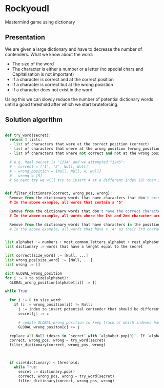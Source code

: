 # Rockyoudl
Mastermind game using dictionary

## Presentation
We are given a large dictionary and have to decrease the number of contenders. What we know about the word:
- The size of the word
- The character is either a number or a letter (no special chars and Capitalisation is not important)
- If a character is correct and at the correct position
- If a character is correct but at the wrong posistion
- If a character does not exist in the word

Using this we can slowly reduce the number of potential dictionary words untill a good threshold after which we start bruteforcing.

## Solution algorithm
```python

def try_word(secret):
  return 3 lists:
  - list of characters that were at the correct position (correct)  
  - list of characters that where at the wrong position (wrong_position)
  - list of characters that where not correct and not at the wrong position (wrong)

  # e.g. Real secret is "1234" and we attempted "1245":
  # - correct = ['1', '2', Null, Null]
  # - wrong_position = [Null, Null, 4, Null]
  # - wrong = [5]
  # So next try we will try to insert 4 at a different index (3) than it was (2).


def filter_dictionary(correct, wrong_pos, wrong):
  Remove from the dictionary words that have characters that don't exist (wrong)
  # In the above example, all words that contain a '5'

  Remove from the dictionary words that don't have the correct characters at the correct index (correct)
  # In the above example, all words where the 1st and 2nd character are not '1', '2'

  Remove from the dictionary words that have characters in the position that was wrong (wrong_position)
  # In the above example, all words that have a '4' as their 3rd character


list alphabet := numbers + most_common_letters_alphabet + rest_alphabet
list dictionary := words that have a lenght equal to the secret

list correct[size_word] := [Null, ...]
list wrong_pos[size_word] := [Null, ...]
list wrong := []

dict GLOBAL_wrong_position
for i := 0 to size(alphabet):
  GLOBAL_wrong_position[alphabet[i]] := []

while True:

  for i := 0 to size_word:
    if (c := wrong_position[i]) != Null:
      j := index to insert potential contender that should be different than `i` and not in GLOBAL_wrong_position[c].
      secret[j] := c

      # update GLOBAL_wrong_position to keep track of which indexes have been tried for this character:
      GLOBAL_wrong_positon[c] += j 

  replace all Null idexes in `secret` with `alphabet.pop(0)`. If `alphabet` gets empty, repopulate to handle words with duplicate characters.
  correct, wrong_pos, wrong = try_word(secret)
  filter_dictionary(correct, wrong_pos, wrong)

  

  if size(dictionary) < threshold:
    while True:
      secret := dictionary.pop()
      correct, wrong_pos, wrong = try_word(secret)
      filter_dictionary(correct, wrong_pos, wrong)  
```


  

